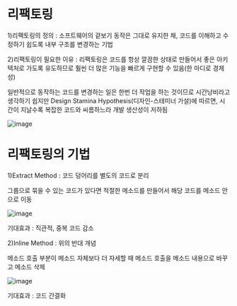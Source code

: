 # 리팩토링

1)리팩토링의 정의 : 소프트웨어의 겉보기 동작은 그대로 유지한 채, 코드를 이해하고 수정하기 쉽도록 내부 구조를 변경하는 기법

2)리팩토링이 필요한 이유 : 리팩토링은 코드를 항상 깔끔한 상태로 만들어서 좋은 아키텍처로 가도록 유도하므로 훨씬 더 많은 기능을 빠르게 구현할 수 있음(한 마디로 경제성)

일반적으로 동작하는 코드를 변경하는 일은 한번 더 작업을 하는 것이므로 시간낭비라고 생각하기 쉽지만 
Design Stamina Hypothesis(디자인-스테미너 가설)에 따르면, 시간이 지날수록 복잡한 코드와 씨름하느라 개발 생산성이 저하됨

![image](https://github.com/heydgmon/rrrr/assets/40292371/b6debab6-bbd9-4baf-b13b-659322626874)


# 리팩토링의 기법

1)Extract Method : 코드 덩어리를 별도의 코드로 분리

그룹으로 묶을 수 있는 코드가 있다면 적절한 메소드를 만들어서 해당 코드를 메소드 안으로 이동

![image](https://github.com/heydgmon/rrrr/assets/40292371/0fb58da7-4614-456d-9d16-a8988f6df2b3)

기대효과 : 직관적, 중복 코드 감소

2)Inline Method : 위의 반대 개념

메소드 호출 부분이 메소드 자체보다 더 자세할 때 메소드 호출을 메소드 내용으로 바꾸고 메소드 삭제

![image](https://github.com/heydgmon/rrrr/assets/40292371/59a3ba9f-e32b-4ef7-a1a1-24f3d151c765)

기대효과 : 코드 간결화
